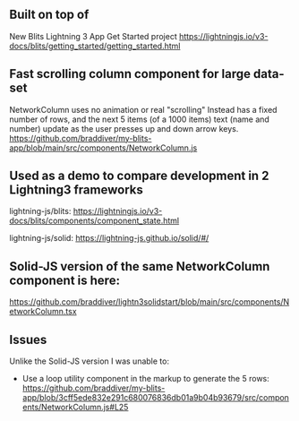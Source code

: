 ## Built on top of

New Blits Lightning 3 App Get Started project
https://lightningjs.io/v3-docs/blits/getting_started/getting_started.html

## Fast scrolling column component for large data-set

NetworkColumn uses no animation or real "scrolling"
Instead has a fixed number of rows, and the next 5 items (of a 1000 items) text (name and number) update as the user presses up and down arrow keys.
https://github.com/braddiver/my-blits-app/blob/main/src/components/NetworkColumn.js

## Used as a demo to compare development in 2 Lightning3 frameworks

lightning-js/blits:
https://lightningjs.io/v3-docs/blits/components/component_state.html

lightning-js/solid:
https://lightning-js.github.io/solid/#/

## Solid-JS version of the same NetworkColumn component is here:

https://github.com/braddiver/lightn3solidstart/blob/main/src/components/NetworkColumn.tsx

## Issues

Unlike the Solid-JS version I was unable to:

- Use a loop utility component in the markup to generate the 5 rows:
  https://github.com/braddiver/my-blits-app/blob/3cff5ede832e291c680076836db01a9b04b93679/src/components/NetworkColumn.js#L25
